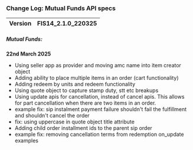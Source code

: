 ### Change Log:  Mutual Funds API specs

| Version | FIS14_2.1.0_220325 |
| :------ | :----------------- |

##### Mutual Funds:

****22nd March 2025****
- Using seller app as provider and moving amc name into item creator object
- Adding ability to place multiple items in an order (cart functionality)
- Adding redeem by units and redeem functionality
- Using quote object to capture stamp duty, stt etc breakups
- Using update apis for cancellation, instead of cancel apis. This allows for part cancellation when there are two items in an order.
- example fix: sip instalment payment failure shouldn't fail the fulfillment and shouldn't cancel the order
- fix: using uppercase in quote object title attribute
- Adding child order installment ids to the parent sip order
- example fix: removing cancellation terms from redemption on_update examples
